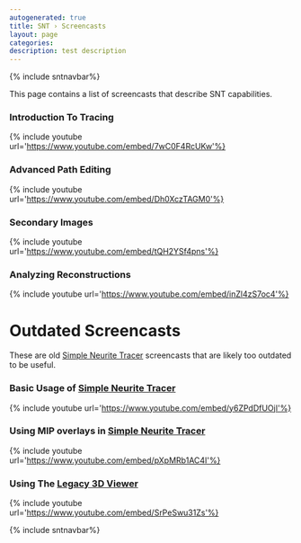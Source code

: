 ```yaml
---
autogenerated: true
title: SNT › Screencasts
layout: page
categories: 
description: test description
---
```


{% include sntnavbar%}


This page contains a list of screencasts that describe SNT capabilities.

### Introduction To Tracing

  
{% include youtube url='https://www.youtube.com/embed/7wC0F4RcUKw'%}  
  

### Advanced Path Editing

  
{% include youtube url='https://www.youtube.com/embed/Dh0XczTAGM0'%}  
  

### Secondary Images

  
{% include youtube url='https://www.youtube.com/embed/tQH2YSf4pns'%}  
  

### Analyzing Reconstructions

  
{% include youtube url='https://www.youtube.com/embed/inZl4zS7oc4'%}  
  

Outdated Screencasts
====================

These are old [Simple Neurite Tracer](SNT__FAQ#snt) screencasts that are likely too outdated to be useful.

### Basic Usage of [Simple Neurite Tracer](SNT__FAQ#snt)

  
{% include youtube url='https://www.youtube.com/embed/y6ZPdDfUOjI'%}  
  

### Using MIP overlays in [Simple Neurite Tracer](SNT__FAQ#snt)

  
{% include youtube url='https://www.youtube.com/embed/pXpMRb1AC4I'%}  
  

### Using The [Legacy 3D Viewer](SNT__Step-By-Step_Instructions#Tracing_in_the_Legacy_3D_Viewer)

  
{% include youtube url='https://www.youtube.com/embed/SrPeSwu31Zs'%}  
  
{% include sntnavbar%}

